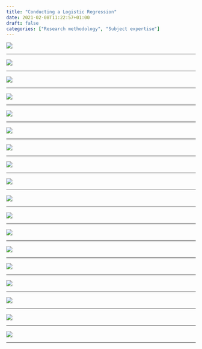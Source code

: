 ```yaml
---
title: "Conducting a Logistic Regression"
date: 2021-02-08T11:22:57+01:00
draft: false
categories: ["Research methodology", "Subject expertise"]
---
```

 

![](/images/regression1.jpg)

---

![](/images/regression2.jpg)

---

![](/images/regression2.jpg)

---

![](/images/regression3.jpg)

---

![](/images/regression4.jpg)

---

![](/images/regression5.jpg)

---

![](/images/regression6.jpg)

---

![](/images/regression7.jpg)

---

![](/images/regression8.jpg)

---

![](/images/regression9.jpg)

---

![](/images/regression10.jpg)

---

![](/images/regression11.jpg)

---

![](/images/regression12.jpg)

---

![](/images/regression13.jpg)

---

![](/images/regression14.jpg)

---

![](/images/regression15.jpg)

---

![](/images/regression16.jpg)

---

![](/images/regression17.jpg)

---
